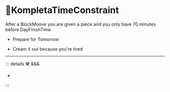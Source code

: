 # 🔻<via>KompletaTimeConstraint</via>

After a BlockMoove you are given a piece and you only have 70 minutes before DayFinishTime

- Prepare for Tomorrow

- Cream it out because you're tired

---

<!-- =================================================== -->
<!-- =================================================== -->
<!-- =================================================== -->
<!-- =================================================== -->
<!-- =================================================== -->
::: details 🛠 <dev>&&&</dev>

-

:::
